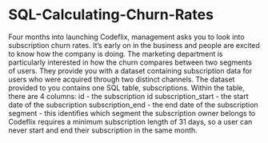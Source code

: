 # SQL-Calculating-Churn-Rates
Four months into launching Codeflix, management asks you to look into subscription churn rates. It’s early on in the business and people are excited to know how the company is doing. The marketing department is particularly interested in how the churn compares between two segments of users. They provide you with a dataset containing subscription data for users who were acquired through two distinct channels. The dataset provided to you contains one SQL table, subscriptions. Within the table, there are 4 columns: id - the subscription id subscription_start - the start date of the subscription subscription_end - the end date of the subscription segment - this identifies which segment the subscription owner belongs to Codeflix requires a minimum subscription length of 31 days, so a user can never start and end their subscription in the same month.
